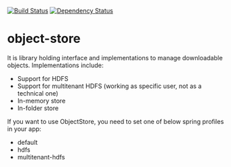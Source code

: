 [![Build Status](https://travis-ci.org/trustedanalytics/object-store.svg?branch=master)](https://travis-ci.org/trustedanalytics/object-store)
[![Dependency Status](https://www.versioneye.com/user/projects/57236dc0ba37ce0031fc1e80/badge.svg?style=flat)](https://www.versioneye.com/user/projects/57236dc0ba37ce0031fc1e80)

object-store
=========

It is library holding interface and implementations to manage downloadable objects.
Implementations include:
* Support for HDFS
* Support for multitenant HDFS (working as specific user, not as a technical one)
* In-memory store 
* In-folder store

If you want to use ObjectStore, you need to set one of below spring profiles in your app:
* default
* hdfs
* multitenant-hdfs

